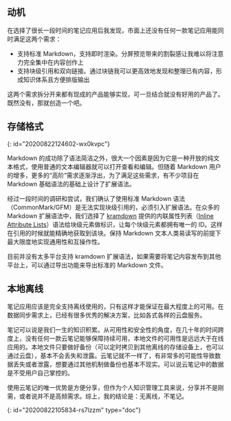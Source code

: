 ## 动机

在选择了很长一段时间的笔记应用后我发现，市面上还没有任何一款笔记应用能同时满足这两个需求：

* 支持标准 Markdown，支持即时渲染。分屏预览带来的割裂感让我难以将注意力完全集中在内容创作上
* 支持块级引用和双向链接。通过块链我可以更高效地发现和整理已有内容，形成知识体系且方便排版输出

这两个需求拆分开来都有现成的产品能够实现，可一旦结合就没有好用的产品了。既然没有，那就创造一个吧。

## 存储格式
{: id="20200822124602-wx0kvpc"}

Markdown 的成功除了语法简洁之外，很大一个因素是因为它是一种开放的纯文本格式，使用普通的文本编辑器就可以打开查看和编辑。但随着 Markdown 用户的增多，更多的“高阶”需求逐渐浮出，为了满足这些需求，有不少项目在 Markdown 基础语法的基础上设计了扩展语法。

经过一段时间的调研和尝试，我们确认了使用标准 Markdown 语法（CommonMark/GFM）是无法实现块级引用的，必须引入扩展语法。在众多的 Markdown 扩展语法中，我们选择了 [kramdown](https://kramdown.gettalong.org) 提供的内联属性列表（[Inline Attribute Lists](https://kramdown.gettalong.org/syntax.html#inline-attribute-lists)）语法给块级元素做标识，让每个块级元素都拥有唯一的 ID。这样在引用的时候就能精确地获取到该块。保持 Markdown 文本人类易读写的前提下最大限度地实现通用性和互操作性。

目前并没有太多平台支持 kramdown 扩展语法，如果需要将笔记内容发布到其他平台上，可以通过导出功能来导出标准的 Markdown 文件。

## 本地离线

笔记应用应该是完全支持离线使用的，只有这样才能保证在最大程度上的可用。在数据同步需求上，已经有很多优秀的解决方案，比如各式各样的云盘服务。

笔记可以说是我们一生的知识积累。从可用性和安全性的角度，在几十年的时间跨度上，没有任何一款云笔记能够保障持续可用，本地文件的可用性是远远大于在线应用的。本地文件只要做好备份（可以定时拷贝到其他离线的存储设备上，也可以通过云盘），基本不会丢失和泄露。云笔记就不一样了，有非常多的可能性导致数据丢失或者泄露，想要通过其他机制做备份也基本不现实。可以说云笔记中的数据是不受用户自己掌控的。

使用云笔记的唯一优势是方便分享，但作为个人知识管理工具来说，分享并不是刚需，或者说并不是高频需求。综上，我的结论是：无离线，不笔记。


{: id="20200822105834-rs7lzzm" type="doc"}
